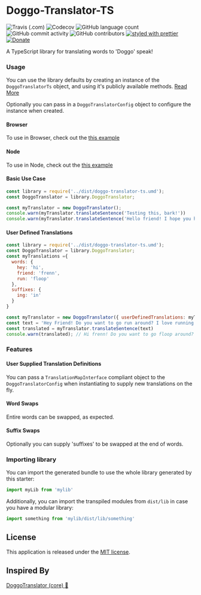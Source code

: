 # Doggo-Translator-TS
![Travis (.com)](https://img.shields.io/travis/com/tabuckner/doggo-translator-ts?style=plastic)
![Codecov](https://img.shields.io/codecov/c/github/tabuckner/doggo-translator-ts?style=plastic)
![GitHub language count](https://img.shields.io/github/languages/count/tabuckner/doggo-translator-ts?style=plastic)
![GitHub commit activity](https://img.shields.io/github/commit-activity/m/tabuckner/doggo-translator-ts?style=plastic)
![GitHub contributors](https://img.shields.io/github/contributors/tabuckner/doggo-translator-ts?style=plastic)
[![styled with prettier](https://img.shields.io/badge/styled_with-prettier-ff69b4.svg)](https://github.com/prettier/prettier)
[![Donate](https://img.shields.io/badge/donate-paypal-blue.svg)](https://paypal.me/tabuckner)

A TypeScript library for translating words to 'Doggo' speak!

### Usage
You can use the library defaults by creating an instance of the `DoggoTranslatorTs` object, and using it's publicly available methods. [Read More](./examples/node/index.js)

Optionally you can pass in a `DoggoTranslatorConfig` object to configure the instance when created.

#### Browser
To use in Browser, check out the [this example](./examples/browser/index.html)

#### Node
To use in Node, check out the [this example](./examples/node/index.js)

#### Basic Use Case
```javascript
const library = require('../dist/doggo-translator-ts.umd');
const DoggoTranslator = library.DoggoTranslator;

const myTranslator = new DoggoTranslator();
console.warn(myTranslator.translateSentence('Testing this, bark!'))
console.warn(myTranslator.translateSentence('Hello friend! I hope you have a great day!'))
```

#### User Defined Translations
```javascript
const library = require('../dist/doggo-translator-ts.umd');
const DoggoTranslator = library.DoggoTranslator;
const myTranslations ={
  words: {
    hey: 'hi',
    friend: 'frenn',
    run: 'floop'
  },
  suffixes: {
    ing: 'in'
  }
}

const myTranslator = new DoggoTranslator({ userDefinedTranslations: myTranslations });
const text = 'Hey Friend! Do you want to go run around? I love running!';
const translated = myTranslator.translateSentence(text)
console.warn(translated); // Hi frenn! Do you want to go floop around? I love runnin.
```

### Features
#### User Supplied Translation Definitions
You can pass a `TranslationMapInterface` compliant object to the `DoggoTranslatorConfig` when instantiating to supply new translations on the fly.

#### Word Swaps
Entire words can be swapped, as expected.

#### Suffix Swaps
Optionally you can supply 'suffixes' to be swapped at the end of words.

### Importing library
You can import the generated bundle to use the whole library generated by this starter:

```typescript
import myLib from 'mylib'
```

Additionally, you can import the transpiled modules from `dist/lib` in case you have a modular library:

```typescript
import something from 'mylib/dist/lib/something'
```

<!-- ### Excluding peerDependencies

On library development, one might want to set some peer dependencies, and thus remove those from the final bundle. You can see in [Rollup docs](https://rollupjs.org/#peer-dependencies) how to do that.

Good news: the setup is here for you, you must only include the dependency name in `external` property within `rollup.config.js`. For example, if you want to exclude `lodash`, just write there `external: ['lodash']`.

### Automatic releases

_**Prerequisites**: you need to create/login accounts and add your project to:_
 - [npm](https://www.npmjs.com/)
 - [Travis CI](https://travis-ci.org)
 - [Coveralls](https://coveralls.io)

_**Prerequisite for Windows**: Semantic-release uses
**[node-gyp](https://github.com/nodejs/node-gyp)** so you will need to
install
[Microsoft's windows-build-tools](https://github.com/felixrieseberg/windows-build-tools)
using this command:_

```bash
npm install --global --production windows-build-tools
```

#### Setup steps

Follow the console instructions to install semantic release and run it (answer NO to "Do you want a `.travis.yml` file with semantic-release setup?").

_Note: make sure you've setup `repository.url` in your `package.json` file_

```bash
npm install -g semantic-release-cli
semantic-release-cli setup
# IMPORTANT!! Answer NO to "Do you want a `.travis.yml` file with semantic-release setup?" question. It is already prepared for you :P
```

From now on, you'll need to use `npm run commit`, which is a convenient way to create conventional commits.

Automatic releases are possible thanks to [semantic release](https://github.com/semantic-release/semantic-release), which publishes your code automatically on [github](https://github.com/) and [npm](https://www.npmjs.com/), plus generates automatically a changelog. This setup is highly influenced by [Kent C. Dodds course on egghead.io](https://egghead.io/courses/how-to-write-an-open-source-javascript-library)

### Git Hooks

There is already set a `precommit` hook for formatting your code with Prettier :nail_care:

By default, there are two disabled git hooks. They're set up when you run the `npm run semantic-release-prepare` script. They make sure:
 - You follow a [conventional commit message](https://github.com/conventional-changelog/conventional-changelog)
 - Your build is not going to fail in [Travis](https://travis-ci.org) (or your CI server), since it's runned locally before `git push`

This makes more sense in combination with [automatic releases](#automatic-releases) -->

<!-- ### FAQ

#### `Array.prototype.from`, `Promise`, `Map`... is undefined?

TypeScript or Babel only provides down-emits on syntactical features (`class`, `let`, `async/await`...), but not on functional features (`Array.prototype.find`, `Set`, `Promise`...), . For that, you need Polyfills, such as [`core-js`](https://github.com/zloirock/core-js) or [`babel-polyfill`](https://babeljs.io/docs/usage/polyfill/) (which extends `core-js`).

For a library, `core-js` plays very nicely, since you can import just the polyfills you need:

```javascript
import "core-js/fn/array/find"
import "core-js/fn/string/includes"
import "core-js/fn/promise"
...
``` -->

<!-- #### What if I don't want git-hooks, automatic releases or semantic-release?

Then you may want to:
 - Remove `commitmsg`, `postinstall` scripts from `package.json`. That will not use those git hooks to make sure you make a conventional commit
 - Remove `npm run semantic-release` from `.travis.yml`

#### What if I don't want to use coveralls or report my coverage?

Remove `npm run report-coverage` from `.travis.yml` -->

## License
This application is released under the [MIT license](https://github.com/Gabbersaurus/DoggoTranslatorCore/blob/master/LICENSE).

## Inspired By
[DoggoTranslator (core) :dog:](https://gabbersaurus.github.io/DoggoTranslator/)
